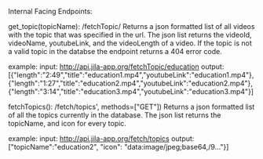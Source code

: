 Internal Facing Endpoints:

get_topic(topicName):
/fetchTopic/<topicName> Returns a json formatted list of all videos with the topic that was specified in the url. The json list returns the videoId, videoName, youtubeLink, and the videoLength of a video. If the topic is not a valid topic in the databse the endpoint returns a 404 error code.

example:
input: http://api.jila-app.org/fetchTopic/education
output: [{"length":"2:49","title":"education1.mp4","youtubeLink":"education1.mp4"},
{"length":"1:27","title":"education2.mp4","youtubeLink":"education2.mp4"}, {"length":"3:14","title":"education3.mp4","youtubeLink":"education3.mp4"}]

fetchTopics():
/fetch/topics', methods=["GET"]) Returns a json formatted list of all the topics currently in the database. The json list returns the topicName, and icon for every topic.

example:
input: http://api.jila-app.org/fetch/topics
output: ["topicName":"education2", "icon": "data:image/jpeg;base64,/9..."}]

